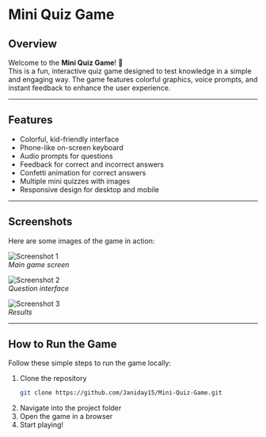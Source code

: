 # Mini Quiz Game

## Overview
Welcome to the **Mini Quiz Game**! 🎉  
This is a fun, interactive quiz game designed to test knowledge in a simple and engaging way. The game features colorful graphics, voice prompts, and instant feedback to enhance the user experience.

---

## Features
- Colorful, kid-friendly interface  
- Phone-like on-screen keyboard  
- Audio prompts for questions  
- Feedback for correct and incorrect answers  
- Confetti animation for correct answers  
- Multiple mini quizzes with images  
- Responsive design for desktop and mobile  

---

## Screenshots
Here are some images of the game in action:

![Screenshot 1](./Screenshots/HomeScreen.png)  
*Main game screen*

![Screenshot 2](./Screenshots/QuestionScreen.png)  
*Question interface*

![Screenshot 3](./Screenshots/EndOfQuizScreen.png)  
*Results*

---

## How to Run the Game
Follow these simple steps to run the game locally:

1. Clone the repository  
   ```bash
   git clone https://github.com/Janiday15/Mini-Quiz-Game.git
2. Navigate into the project folder
3. Open the game in a browser
4. Start playing!
